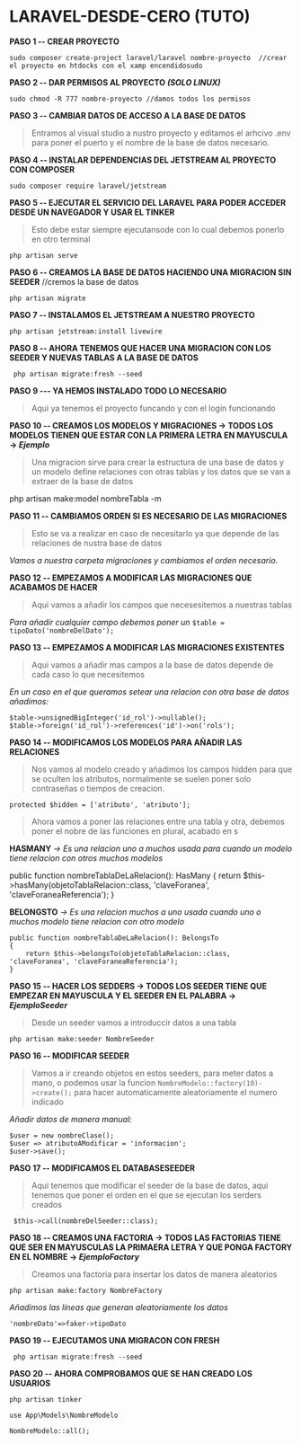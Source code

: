
# LARAVEL-DESDE-CERO (TUTO)




**PASO 1 -- CREAR PROYECTO**

    sudo composer create-project laravel/laravel nombre-proyecto  //crear el proyecto en htdocks con el xamp encendidosudo

 

**PASO 2 -- DAR PERMISOS AL PROYECTO *(SOLO LINUX)***

`sudo chmod -R 777 nombre-proyecto //damos todos los permisos`

**PASO 3 -- CAMBIAR DATOS DE ACCESO A LA BASE DE DATOS** 

> Entramos al visual studio a nustro proyecto y editamos el arhcivo .env para poner el puerto y el nombre de la base de datos necesario.

**PASO 4 -- INSTALAR DEPENDENCIAS DEL JETSTREAM AL PROYECTO CON COMPOSER**

`sudo composer require laravel/jetstream` 

**PASO 5 -- EJECUTAR EL SERVICIO DEL LARAVEL PARA PODER ACCEDER DESDE UN NAVEGADOR Y USAR EL TINKER**

> Esto debe estar siempre ejecutansode con lo cual debemos ponerlo en otro terminal

`php artisan serve`

**PASO 6 -- CREAMOS LA BASE DE DATOS HACIENDO UNA MIGRACION SIN SEEDER**
//cremos la base de datos

    php artisan migrate

**PASO 7 -- INSTALAMOS EL JETSTREAM A NUESTRO PROYECTO**

 `php artisan jetstream:install livewire`

**PASO 8 -- AHORA TENEMOS QUE HACER UNA MIGRACION CON LOS SEEDER Y NUEVAS TABLAS A LA BASE DE DATOS**

     php artisan migrate:fresh --seed

**PASO 9 --- YA HEMOS INSTALADO TODO LO NECESARIO**

> Aqui ya tenemos el proyecto funcando y con el login funcionando

**PASO 10 -- CREAMOS LOS MODELOS Y MIGRACIONES  -> TODOS LOS MODELOS TIENEN QUE ESTAR CON LA PRIMERA LETRA EN MAYUSCULA -> *Ejemplo***

> Una migracion sirve para crear la estructura de una base de datos y un modelo define relaciones con otras tablas y los datos que se van a extraer de la base de datos

 php artisan make:model nombreTabla -m

**PASO 11 -- CAMBIAMOS ORDEN SI ES NECESARIO DE LAS MIGRACIONES**

> Esto se va a realizar en caso de necesitarlo ya que depende de las relaciones de nustra base de datos

*Vamos a nuestra carpeta migraciones y cambiamos el orden necesario.*

**PASO 12 -- EMPEZAMOS A MODIFICAR LAS MIGRACIONES QUE ACABAMOS DE HACER**

> Aqui vamos a añadir los campos que necesesitemos a nuestras tablas

 

*Para añadir cualquier campo debemos poner un* `$table = tipoDato('nombreDelDato');`

**PASO 13 -- EMPEZAMOS A MODIFICAR LAS MIGRACIONES EXISTENTES**

> Aqui vamos a añadir mas campos a la base de datos depende de cada caso lo que necesitemos

*En un caso en el que queramos setear una relacion con otra base de datos añadimos:*

    $table->unsignedBigInteger('id_rol')->nullable();
    $table->foreign('id_rol')->references('id')->on('rols');

**PASO 14 -- MODIFICAMOS LOS MODELOS PARA AÑADIR LAS RELACIONES**

> Nos vamos al modelo creado y añadimos los campos hidden para que se oculten los atributos, normalmente se suelen poner solo contraseñas o tiempos de creacion.

 

    protected $hidden = ['atributo', 'atributo'];

> Ahora vamos a poner las relaciones entre una tabla y otra, debemos poner el nobre de las funciones en plural, acabado en s

**HASMANY** *-> Es una relacion uno a muchos usada para cuando un modelo tiene relacion con otros muchos modelos*
   

public function nombreTablaDeLaRelacion(): HasMany
    {
        return $this->hasMany(objetoTablaRelacion::class, 'claveForanea', 'claveForaneaReferencia');
    }

**BELONGSTO** *-> Es una relacion muchos a uno usada cuando uno o muchos modelo tiene relacion con otro modelo*

    public function nombreTablaDeLaRelacion(): BelongsTo
    {
        return $this->belongsTo(objetoTablaRelacion::class, 'claveForanea', 'claveForaneaReferencia');
    }


**PASO 15 -- HACER LOS SEDDERS  -> TODOS LOS SEEDER TIENE QUE EMPEZAR EN MAYUSCULA Y EL SEEDER EN EL PALABRA -> *EjemploSeeder***

> Desde un seeder vamos a introduccir datos a una tabla

 `php artisan make:seeder NombreSeeder`

**PASO 16 -- MODIFICAR SEEDER**

> Vamos a ir creando objetos en estos seeders, para meter datos a mano, o podemos usar la funcion `NombreModelo::factory(10)->create();` para hacer automaticamente aleatoriamente el numero indicado

*Añadir datos de manera manual:*

    $user = new nombreClase();
    $user => atributoAModificar = 'informacion';
    $user->save();


**PASO 17 -- MODIFICAMOS EL DATABASESEEDER**

> Aqui tenemos que modificar el seeder de la base de datos, aqui tenemos que poner el orden en el que se ejecutan los serders creados

     $this->call(nombreDelSeeder::class);

**PASO 18 -- CREAMOS UNA FACTORIA -> TODOS LAS FACTORIAS TIENE QUE SER EN MAYUSCULAS LA PRIMAERA LETRA Y QUE PONGA FACTORY EN EL NOMBRE -> *EjemploFactory***

> Creamos una factoria para insertar los datos de manera aleatorios


    php artisan make:factory NombreFactory

*Añadimos las lineas que generan aleatoriamente los datos*

    'nombreDato'=>faker->tipoDato


**PASO 19 -- EJECUTAMOS UNA MIGRACON CON FRESH**

     php artisan migrate:fresh --seed

**PASO 20 -- AHORA COMPROBAMOS QUE SE HAN CREADO LOS USUARIOS**

    php artisan tinker

    use App\Models\NombreModelo
    
    NombreModelo::all();
